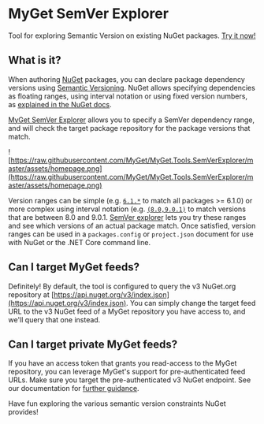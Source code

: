 # MyGet SemVer Explorer

Tool for exploring Semantic Version on existing NuGet packages. [Try it now!](http://semver.myget.org)

## What is it?

When authoring [NuGet](https://www.nuget.org) packages, you can declare package dependency versions using [Semantic Versioning](https://www.semver.org). NuGet allows specifying dependencies as floating ranges, using interval notation or using fixed version numbers, as [explained in the NuGet docs](http://docs.nuget.org/Create/Versioning).

[MyGet SemVer Explorer](http://semver.myget.org) allows you to specify a SemVer dependency range, and will check the target package repository for the package versions that match.

![https://raw.githubusercontent.com/MyGet/MyGet.Tools.SemVerExplorer/master/assets/homepage.png](https://raw.githubusercontent.com/MyGet/MyGet.Tools.SemVerExplorer/master/assets/homepage.png)

Version ranges can be simple (e.g. [`6.1.*`](http://semver.myget.org/try/EntityFramework/6.1.*) to match all packages >= 6.1.0) or more complex using interval notation (e.g. [`(8.0,9.0.1)`](http://semver.myget.org/try/Newtonsoft.Json/(8.0,9.0.1)) to match versions that are between 8.0 and 9.0.1. [SemVer explorer](http://semver.myget.org) lets you try these ranges and see which versions of an actual package match. Once satisfied, version ranges can be used in a `packages.config` or `project.json` document for use with NuGet or the .NET Core command line.

## Can I target MyGet feeds?

Definitely! By default, the tool is configured to query the v3 NuGet.org repository at [https://api.nuget.org/v3/index.json](https://api.nuget.org/v3/index.json).
You can simply change the target feed URL to the v3 NuGet feed of a MyGet repository you have access to, and we'll query that one instead.

## Can I target private MyGet feeds?

If you have an access token that grants you read-access to the MyGet repository, you can leverage MyGet's support for pre-authenticated feed URLs. Make sure you target the pre-authenticated v3 NuGet endpoint. See our documentation for [further guidance](http://docs.myget.org/docs/reference/feed-endpoints).

Have fun exploring the various semantic version constraints NuGet provides!